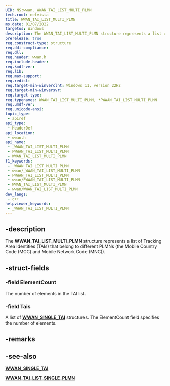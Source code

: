 ```yaml
---
UID: NS:wwan._WWAN_TAI_LIST_MULTI_PLMN
tech.root: netvista
title: WWAN_TAI_LIST_MULTI_PLMN
ms.date: 01/07/2022
targetos: Windows
description: The WWAN_TAI_LIST_MULTI_PLMN structure represents a list of Tracking Area Identities (TAIs) that belong to different PLMNs.
prerelease: true
req.construct-type: structure
req.ddi-compliance: 
req.dll: 
req.header: wwan.h
req.include-header: 
req.kmdf-ver: 
req.lib: 
req.max-support: 
req.redist: 
req.target-min-winverclnt: Windows 11, version 22H2
req.target-min-winversvr: 
req.target-type: 
req.typenames: WWAN_TAI_LIST_MULTI_PLMN, *PWWAN_TAI_LIST_MULTI_PLMN
req.umdf-ver: 
req.unicode-ansi: 
topic_type:
 - apiref
api_type:
 - HeaderDef
api_location:
 - wwan.h
api_name:
 - _WWAN_TAI_LIST_MULTI_PLMN
 - PWWAN_TAI_LIST_MULTI_PLMN
 - WWAN_TAI_LIST_MULTI_PLMN
f1_keywords:
 - _WWAN_TAI_LIST_MULTI_PLMN
 - wwan/_WWAN_TAI_LIST_MULTI_PLMN
 - PWWAN_TAI_LIST_MULTI_PLMN
 - wwan/PWWAN_TAI_LIST_MULTI_PLMN
 - WWAN_TAI_LIST_MULTI_PLMN
 - wwan/WWAN_TAI_LIST_MULTI_PLMN
dev_langs:
 - c++
helpviewer_keywords:
 - _WWAN_TAI_LIST_MULTI_PLMN
---
```


## -description

The **WWAN_TAI_LIST_MULTI_PLMN** structure represents a list of Tracking Area Identities (TAIs) that belong to different PLMNs (the Mobile Country Code (MCC) and Mobile Network Code (MNC)).

## -struct-fields

### -field ElementCount

The number of elements in the TAI list.

### -field Tais

A list of [**WWAN_SINGLE_TAI**](ns-wwan-wwan_single_tai.md) structures. The ElementCount field specifies the number of elements.

## -remarks

## -see-also

[**WWAN_SINGLE_TAI**](ns-wwan-wwan_single_tai.md) 

[**WWAN_TAI_LIST_SINGLE_PLMN**](ns-wwan-wwan_tai_list_single_plmn.md)

